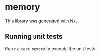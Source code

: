 # memory

This library was generated with [Nx](https://nx.dev).

## Running unit tests

Run `nx test memory` to execute the unit tests.
